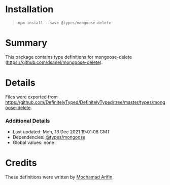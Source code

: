 # Installation
> `npm install --save @types/mongoose-delete`

# Summary
This package contains type definitions for mongoose-delete (https://github.com/dsanel/mongoose-delete).

# Details
Files were exported from https://github.com/DefinitelyTyped/DefinitelyTyped/tree/master/types/mongoose-delete.

### Additional Details
 * Last updated: Mon, 13 Dec 2021 19:01:08 GMT
 * Dependencies: [@types/mongoose](https://npmjs.com/package/@types/mongoose)
 * Global values: none

# Credits
These definitions were written by [Mochamad Arifin](https://github.com/ndunks).
